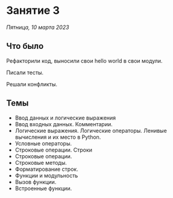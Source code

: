 # Занятие 3

_Пятница, 10 марта 2023_

## Что было

Рефакторили код, выносили свои hello world в свои модули.

Писали тесты.

Решали конфликты.

## Темы

- Ввод данных и логические выражения
- Ввод входных данных. Комментарии.
- Логические выражения. Логические операторы. Ленивые вычисления и их место в Python.
- Условные операторы.
- Строковые операции. Строки
- Строковые операции.
- Строковые методы.
- Форматирование строк.
- Функции и модульность
- Вызов функции.
- Встроенные функции.
